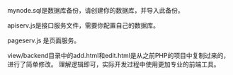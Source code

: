 mynode.sql是数据库备份，请创建你的数据库，并导入此备份。

apiserv.js是接口服务文件，需要你配置自己的数据库。

pageserv.js 是页面服务。

view/backend目录中的add.html和edit.html是从之前PHP的项目中复制过来的，进行了简单修改。
理解逻辑即可，实际开发过程中使用更加专业的前端工具。

